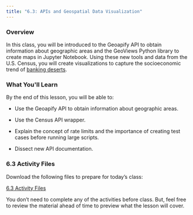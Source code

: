 ```yaml
---
title: "6.3: APIs and Geospatial Data Visualization"
---
```


<img style="display: none;" src="https://static.bc-edx.com/data/dl-1-2/m6/lms/img/banner.jpg" alt="lesson banner" />

### Overview

In this class, you will be introduced to the Geoapify API to obtain information about geographic areas and the GeoViews Python library to create maps in Jupyter Notebook. Using these new tools and data from the U.S. Census, you will create visualizations to capture the socioeconomic trend of [banking deserts](http://www.theatlantic.com/business/archive/2016/03/banking-desert-ny-fed/473436/).

### What You'll Learn

By the end of this lesson, you will be able to:

* Use the Geoapify API to obtain information about geographic areas.

* Use the Census API wrapper.

* Explain the concept of rate limits and the importance of creating test cases before running large scripts.

* Dissect new API documentation.

### 6.3 Activity Files

Download the following files to prepare for today’s class:

<a href="https://static.bc-edx.com/data/dl-1-2/m6/lms/activities/Class_3_Activities.zip">6.3 Activity Files</a>

You don’t need to complete any of the activities before class. But, feel free to review the material ahead of time to preview what the lesson will cover.
